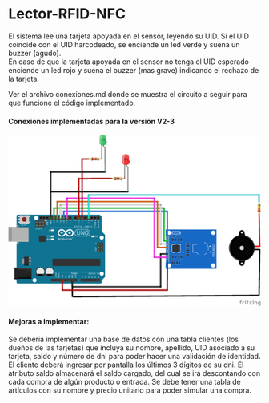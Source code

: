 # Lector-RFID-NFC

El sistema lee una tarjeta apoyada en el sensor, leyendo su UID. Si el UID coincide con el UID harcodeado, se enciende un led verde y suena un buzzer (agudo).
<br> En caso de que la tarjeta apoyada en el sensor no tenga el UID esperado enciende un led rojo y suena el buzzer (mas grave) indicando el rechazo de la tarjeta.

Ver el archivo conexiones.md donde se muestra el circuito a seguir para que funcione el código implementado.

#### Conexiones implementadas para la versión V2-3
![conexiones arduino](https://raw.githubusercontent.com/Ignaciodibella/Lector-RFID-NFC/main/recursos/RFID-V2-3.png)

#### Mejoras a implementar:
Se deberia implementar una base de datos con una tabla clientes (los dueños de las tarjetas) que incluya su nombre, apellido, UID asociado a su tarjeta, saldo y número de dni
para poder hacer una validación de identidad. El cliente deberá ingresar por pantalla los últimos 3 dígitos de su dni. El atributo saldo almacenará el saldo cargado, del
cual se irá descontando con cada compra de algún producto o entrada.
Se debe tener una tabla de artículos con su nombre y precio unitario para poder simular una compra.
